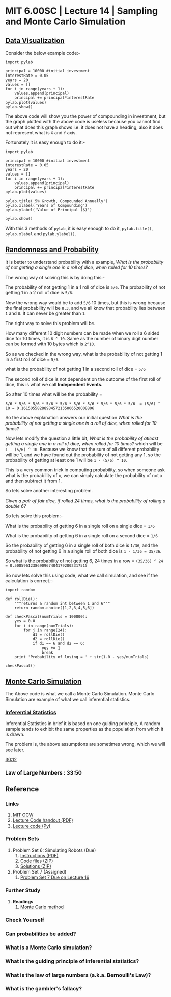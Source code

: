 # MIT 6.00SC | Lecture 14 | Sampling and Monte Carlo Simulation #

## [Data Visualization](https://www.youtube.com/watch?v=ddtobc-AOK4&list=PLB2BE3D6CA77BB8F7#t=43) ##

Consider the below example code:-

````
import pylab

principal = 10000 #initial investment
interestRate = 0.05
years = 20
values = []
for i in range(years + 1):
    values.append(principal)
    principal += principal*interestRate
pylab.plot(values)
pylab.show()
````

The above code will show you the power of compounding in investment, but the graph plotted with the above code is useless because you cannot find out what does this graph shows i.e. it does not have a heading, also it does not represent what is `X` and `Y` axis.

Fortunately it is easy enough to do it:-

````
import pylab

principal = 10000 #initial investment
interestRate = 0.05
years = 20
values = []
for i in range(years + 1):
    values.append(principal)
    principal += principal*interestRate
pylab.plot(values)

pylab.title('5% Growth, Compounded Annually')
pylab.xlabel('Years of Compounding')
pylab.ylabel('Value of Principal ($)')

pylab.show()
````

With this 3 methods of `pylab`, it is easy enough to do it, `pylab.title()`, `pylab.xlabel` and `pylab.ylabel()`.

## [Randomness and Probability ](https://www.youtube.com/watch?v=ddtobc-AOK4&list=PLB2BE3D6CA77BB8F7#t=284) ##

It is better to understand probability with a example, *What is the probability of not getting a single one in a roll of dice, when rolled for 10 times?*

The wrong way of solving this is by doing this:-

The probability of not getting 1 in a 1 roll of dice is `5/6`.
The probability of not getting 1 in a 2 roll of dice is `5/6`.

Now the wrong way would be to add `5/6` 10 times, but this is wrong because the final probability will be `8.3`, and we all know that probability lies between `1` and `0`. It can never be greater than `1`.

The right way to solve this problem will be.

How many different 10 digit numbers can be made when we roll a 6 sided dice for 10 times, it is `6 ^ 10`. Same as the number of binary digit number can be formed with 10 bytes which is `2^10`.

So as we checked in the wrong way, 
what is the probability of not getting 1 in a first roll of dice = `5/6`.

what is the probability of not getting 1 in a second roll of dice = `5/6`

The second roll of dice is not dependent on the outcome of the first roll of dice, this is what we call **Independent Events.**

So after 10 times what will be the probability = 

````
5/6 * 5/6 * 5/6 * 5/6 * 5/6 * 5/6 * 5/6 * 5/6 * 5/6 * 5/6  = (5/6) ^ 10 = 0.16150558288984572135006520008806
````

So the above explanation answers our initial question *What is the probability of not getting a single one in a roll of dice, when rolled for 10 times?*

Now lets modify the question a little bit, *What is the probability of atleast  getting a single one in a roll of dice, when rolled for 10 times?*
which will be `1 - (5/6) ^ 10`. Because we know that the sum of all different probability will be 1, and we have found out the probability of not getting any 1, so the probability of getting at least one 1 will be `1 - (5/6) ^ 10`.

This is a very common trick in computing probability, so when someone ask what is the probability of x, we can simply calculate the probability of not x and then subtract it from 1.

So lets solve another interesting problem.

*Given a pair of fair dice, if rolled 24 times, what is the probability of rolling a double 6?*

So lets solve this problem:-

What is the probability of getting 6 in a single roll on a single dice = `1/6`

What is the probability of getting 6 in a single roll on a second dice = `1/6`

So the probability of getting 6 in a single roll of both dice is `1/36`, and the probability of not getting 6 in a single roll of both dice is `1 - 1/36 = 35/36`.

So what is the probability of not getting 6, 24 times in a row = `(35/36) ^ 24 = 0.50859612386909674041792802317515`

So now lets solve this using code, what we call simulation, and see if the calculation is correct.:-

````
import random

def rollDie():
    """returns a random int between 1 and 6"""
    return random.choice([1,2,3,4,5,6])

def checkPascal(numTrials = 100000):
    yes = 0.0
    for i in range(numTrials):
        for j in range(24):
            d1 = rollDie()
            d2 = rollDie()
            if d1 == 6 and d2 == 6:
                yes += 1
                break
    print 'Probability of losing = ' + str(1.0 - yes/numTrials)

checkPascal()   
````


## [Monte Carlo Simulation](https://www.youtube.com/watch?v=ddtobc-AOK4&list=PLB2BE3D6CA77BB8F7#t=1364) ##

The Above code is what we call a Monte Carlo Simulation. Monte Carlo Simulation are example of what we call inferential statistics.

### [Inferential Statistics](https://www.youtube.com/watch?v=ddtobc-AOK4&list=PLB2BE3D6CA77BB8F7#t=1574) ###

Inferential Statistics in brief it is based on one guiding principle, A random sample tends to exhibit the same properties as the population from which it is drawn.

The problem is, the above assumptions are sometimes wrong, which we will see later.

[30:12](https://www.youtube.com/watch?v=ddtobc-AOK4&list=PLB2BE3D6CA77BB8F7#t=1812)

### Law of Large Numbers : 33:50 ###



## Reference ##
### Links ###

1. [MIT OCW](http://ocw.mit.edu/courses/electrical-engineering-and-computer-science/6-00sc-introduction-to-computer-science-and-programming-spring-2011/unit-2/lecture-14-sampling-and-monte-carlo-simulation/)
2. [Lecture Code handout (PDF)](http://ocw.mit.edu/courses/electrical-engineering-and-computer-science/6-00sc-introduction-to-computer-science-and-programming-spring-2011/unit-2/lecture-14-sampling-and-monte-carlo-simulation/MIT6_00SCS11_lec14.pdf)
3. [Lecture code (Py)](http://ocw.mit.edu/courses/electrical-engineering-and-computer-science/6-00sc-introduction-to-computer-science-and-programming-spring-2011/unit-2/lecture-14-sampling-and-monte-carlo-simulation/lec14.py)

### Problem Sets ###

1. Problem Set 6: Simulating Robots (Due)
    1. [Instructions (PDF)](http://ocw.mit.edu/courses/electrical-engineering-and-computer-science/6-00sc-introduction-to-computer-science-and-programming-spring-2011/unit-2/lecture-14-sampling-and-monte-carlo-simulation/MIT6_00SCS11_ps6.pdf)
    2.  [Code files (ZIP) ](http://ocw.mit.edu/courses/electrical-engineering-and-computer-science/6-00sc-introduction-to-computer-science-and-programming-spring-2011/unit-2/lecture-14-sampling-and-monte-carlo-simulation/ps6.zip)
    3. [Solutions (ZIP)](http://ocw.mit.edu/courses/electrical-engineering-and-computer-science/6-00sc-introduction-to-computer-science-and-programming-spring-2011/unit-2/lecture-14-sampling-and-monte-carlo-simulation/ps6_sol.zip)
2. Problem Set 7 (Assigned)
    1. [Problem Set 7 Due on Lecture 16](http://ocw.mit.edu/courses/electrical-engineering-and-computer-science/6-00sc-introduction-to-computer-science-and-programming-spring-2011/unit-2/lecture-16-using-randomness-to-solve-non-random-problems)


### Further Study ###

1. **Readings**
    1. [Monte Carlo method ](http://en.wikipedia.org/wiki/Monte_Carlo_method)



### Check Yourself ###
### Can probabilities be added? ###
### What is a Monte Carlo simulation? ###
### What is the guiding principle of inferential statistics? ###
### What is the law of large numbers (a.k.a. Bernoulli's Law)? ###
### What is the gambler's fallacy? ###


